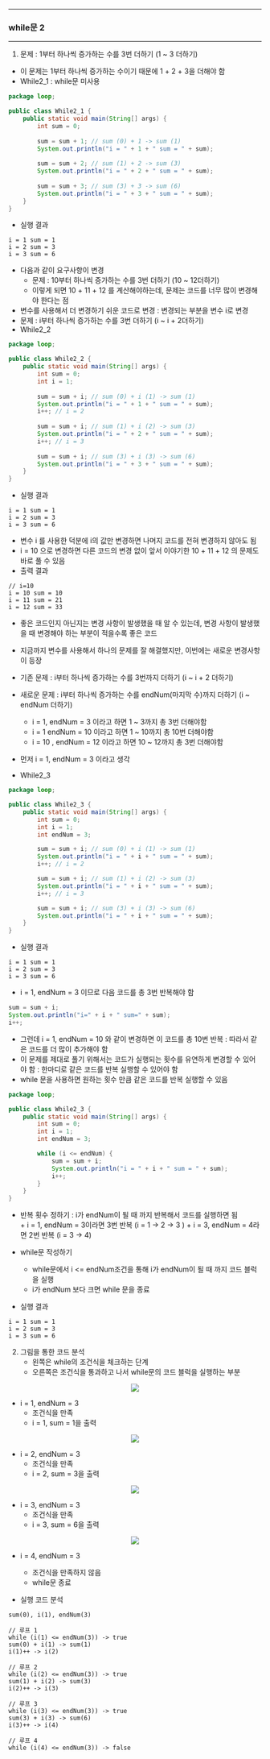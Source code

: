 -----
### while문 2
-----
1. 문제 : 1부터 하나씩 증가하는 수를 3번 더하기 (1 ~ 3 더하기)
  - 이 문제는 1부터 하나씩 증가하는 수이기 때문에 1 + 2 + 3을 더해야 함
  - While2_1 : while문 미사용
```java
package loop;

public class While2_1 {
    public static void main(String[] args) {
        int sum = 0;
        
        sum = sum + 1; // sum (0) + 1 -> sum (1)
        System.out.println("i = " + 1 + " sum = " + sum);
        
        sum = sum + 2; // sum (1) + 2 -> sum (3)
        System.out.println("i = " + 2 + " sum = " + sum);
        
        sum = sum + 3; // sum (3) + 3 -> sum (6)
        System.out.println("i = " + 3 + " sum = " + sum);
    }   
}
```
  - 실행 결과
```
i = 1 sum = 1
i = 2 sum = 3
i = 3 sum = 6
```
  - 다음과 같이 요구사항이 변경
    + 문제 : 10부터 하나씩 증가하는 수를 3번 더하기 (10 ~ 12더하기)
    + 이렇게 되면 10 + 11 + 12 를 계산해야하는데, 문제는 코드를 너무 많이 변경해야 한다는 점
  - 변수를 사용해서 더 변경하기 쉬운 코드로 변경 : 변경되는 부분을 변수 i로 변경
  - 문제 : i부터 하나씩 증가하는 수를 3번 더하기 (i ~ i + 2더하기)
  - While2_2 
```java
package loop;

public class While2_2 {
    public static void main(String[] args) {
        int sum = 0;
        int i = 1;
        
        sum = sum + i; // sum (0) + i (1) -> sum (1)
        System.out.println("i = " + 1 + " sum = " + sum);
        i++; // i = 2
        
        sum = sum + i; // sum (1) + i (2) -> sum (3)
        System.out.println("i = " + 2 + " sum = " + sum);
        i++; // i = 3
        
        sum = sum + i; // sum (3) + i (3) -> sum (6)
        System.out.println("i = " + 3 + " sum = " + sum);
    }
}
```
   - 실행 결과
```
i = 1 sum = 1
i = 2 sum = 3
i = 3 sum = 6
```

   - 변수 i 를 사용한 덕분에 i의 값만 변경하면 나머지 코드를 전혀 변경하지 않아도 됨
   - i = 10 으로 변경하면 다른 코드의 변경 없이 앞서 이야기한 10 + 11 + 12 의 문제도 바로 풀 수 있음
   - 출력 결과
```
// i=10
i = 10 sum = 10
i = 11 sum = 21
i = 12 sum = 33
```

   - 좋은 코드인지 아닌지는 변경 사항이 발생했을 때 알 수 있는데, 변경 사항이 발생했을 때 변경해야 하는 부분이 적을수록 좋은 코드
   - 지금까지 변수를 사용해서 하나의 문제를 잘 해결했지만, 이번에는 새로운 변경사항이 등장
   - 기존 문제 : i부터 하나씩 증가하는 수를 3번까지 더하기 (i ~ i + 2 더하기)
   - 새로운 문제 : i부터 하나씩 증가하는 수를 endNum(마지막 수)까지 더하기 (i ~ endNum 더하기)
     + i = 1, endNum = 3 이라고 하면 1 ~ 3까지 총 3번 더해야함
     + i = 1  endNum = 10 이라고 하면 1 ~ 10까지 총 10번 더해야함
     + i = 10 , endNum = 12 이라고 하면 10 ~ 12까지 총 3번 더해야함

   - 먼저 i = 1, endNum = 3 이라고 생각
   - While2_3
```java
package loop;

public class While2_3 {
    public static void main(String[] args) {
        int sum = 0;
        int i = 1;
        int endNum = 3;

        sum = sum + i; // sum (0) + i (1) -> sum (1)
        System.out.println("i = " + i + " sum = " + sum);
        i++; // i = 2

        sum = sum + i; // sum (1) + i (2) -> sum (3)
        System.out.println("i = " + i + " sum = " + sum);
        i++; // i = 3

        sum = sum + i; // sum (3) + i (3) -> sum (6)
        System.out.println("i = " + i + " sum = " + sum);
    }
}
```
  - 실행 결과
```
i = 1 sum = 1
i = 2 sum = 3
i = 3 sum = 6
```
   - i = 1, endNum = 3 이므로 다음 코드를 총 3번 반복해야 함
```java
sum = sum + i;
System.out.println("i=" + i + " sum=" + sum);
i++;
```
   - 그런데 i = 1, endNum = 10 와 같이 변경하면 이 코드를 총 10번 반복 : 따라서 같은 코드를 더 많이 추가해야 함
   - 이 문제를 제대로 풀기 위해서는 코드가 실행되는 횟수를 유연하게 변경할 수 있어야 함 : 한마디로 같은 코드를 반복 실행할 수 있어야 함
   - while 문을 사용하면 원하는 횟수 만큼 같은 코드를 반복 실행할 수 있음
```java
package loop;

public class While2_3 {
    public static void main(String[] args) {
        int sum = 0;
        int i = 1;
        int endNum = 3;

        while (i <= endNum) {
            sum = sum + i;
            System.out.println("i = " + i + " sum = " + sum);
            i++;
        }
    }
}
```
   - 반복 횟수 정하기 : i가 endNum이 될 때 까지 반복해서 코드를 실행하면 됨    
    + i = 1, endNum = 3이라면 3번 반복 (i = 1 -> 2 -> 3 )
    + i = 3, endNum = 4라면 2번 반복 (i = 3 -> 4)

   - while문 작성하기
      + while문에서 i <= endNum조건을 통해 i가 endNum이 될 때 까지 코드 블럭을 실행
      + i가 endNum 보다 크면 while 문을 종료

   - 실행 결과
```
i = 1 sum = 1
i = 2 sum = 3
i = 3 sum = 6
```

2. 그림을 통한 코드 분석
   - 왼쪽은 while의 조건식을 체크하는 단계
   - 오른쪽은 조건식을 통과하고 나서 while문의 코드 블럭을 실행하는 부분
<div align="center">
<img src="https://github.com/user-attachments/assets/2542eebf-76ae-44ab-b995-d5080eee9711">
</div>

   - i = 1, endNum = 3
     + 조건식을 만족
     + i = 1, sum = 1을 출력

<div align="center">
<img src="https://github.com/user-attachments/assets/20abab0f-b12d-46b7-8152-4da1de8dda51">
</div>

   - i = 2, endNum = 3
     + 조건식을 만족
     + i = 2, sum = 3을 출력
       
<div align="center">
<img src="https://github.com/user-attachments/assets/099d13cc-8950-49a1-9ceb-0f30c78cf276">
</div>

   - i = 3, endNum = 3
     + 조건식을 만족
     + i = 3, sum = 6을 출력
       
<div align="center">
<img src="https://github.com/user-attachments/assets/8342627c-153e-4d45-a987-cb341c992561">
</div>

   - i = 4, endNum = 3
     + 조건식을 만족하지 않음
     + while문 종료
       
   - 실행 코드 분석
```
sum(0), i(1), endNum(3)

// 루프 1
while (i(1) <= endNum(3)) -> true
sum(0) + i(1) -> sum(1)
i(1)++ -> i(2)

// 루프 2
while (i(2) <= endNum(3)) -> true
sum(1) + i(2) -> sum(3)
i(2)++ -> i(3)

// 루프 3
while (i(3) <= endNum(3)) -> true
sum(3) + i(3) -> sum(6)
i(3)++ -> i(4)

// 루프 4
while (i(4) <= endNum(3)) -> false
```

